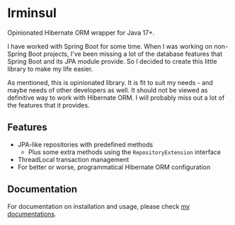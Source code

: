 # Irminsul

Opinionated Hibernate ORM wrapper for Java 17+.

I have worked with Spring Boot for some time. When I was working on non-Spring Boot projects, I've been
missing a lot of the database features that Spring Boot and its JPA module provide. So I decided to create
this little library to make my life easier.

As mentioned, this is opinionated library. It is fit to suit my needs - and maybe needs of other developers as well.
It should not be viewed as definitive way to work with Hibernate ORM. I will probably miss out a lot of the features
that it provides.

## Features

- JPA-like repositories with predefined methods
  - Plus some extra methods using the `RepositoryExtension` interface
- ThreadLocal transaction management
- For better or worse, programmatical Hibernate ORM configuration

## Documentation

For documentation on installation and usage, please check [my documentations](https://docs.iwakura.enterprises/irminsul.html).